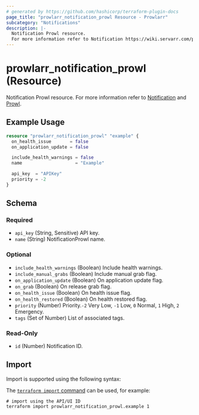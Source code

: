 ```yaml
---
# generated by https://github.com/hashicorp/terraform-plugin-docs
page_title: "prowlarr_notification_prowl Resource - Prowlarr"
subcategory: "Notifications"
description: |-
  Notification Prowl resource.
  For more information refer to Notification https://wiki.servarr.com/prowlarr/settings#connect and Prowl https://wiki.servarr.com/prowlarr/supported#prowl.
---
```


# prowlarr_notification_prowl (Resource)

<!-- subcategory:Notifications -->
Notification Prowl resource.
For more information refer to [Notification](https://wiki.servarr.com/prowlarr/settings#connect) and [Prowl](https://wiki.servarr.com/prowlarr/supported#prowl).

## Example Usage

```terraform
resource "prowlarr_notification_prowl" "example" {
  on_health_issue       = false
  on_application_update = false

  include_health_warnings = false
  name                    = "Example"

  api_key  = "APIKey"
  priority = -2
}
```

<!-- schema generated by tfplugindocs -->
## Schema

### Required

- `api_key` (String, Sensitive) API key.
- `name` (String) NotificationProwl name.

### Optional

- `include_health_warnings` (Boolean) Include health warnings.
- `include_manual_grabs` (Boolean) Include manual grab flag.
- `on_application_update` (Boolean) On application update flag.
- `on_grab` (Boolean) On release grab flag.
- `on_health_issue` (Boolean) On health issue flag.
- `on_health_restored` (Boolean) On health restored flag.
- `priority` (Number) Priority.`-2` Very Low, `-1` Low, `0` Normal, `1` High, `2` Emergency.
- `tags` (Set of Number) List of associated tags.

### Read-Only

- `id` (Number) Notification ID.

## Import

Import is supported using the following syntax:

The [`terraform import` command](https://developer.hashicorp.com/terraform/cli/commands/import) can be used, for example:

```shell
# import using the API/UI ID
terraform import prowlarr_notification_prowl.example 1
```
